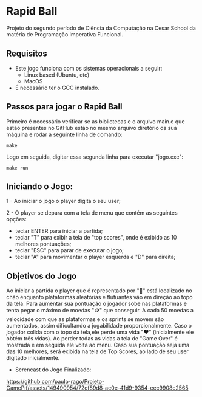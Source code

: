 # Rapid Ball
Projeto do segundo período de Ciência da Computação na Cesar School da matéria de Programação Imperativa Funcional.

## Requisitos
- Este jogo funciona com os sistemas operacionais a seguir:
   - Linux based (Ubuntu, etc)
   - MacOS
- É necessário ter o GCC instalado.

## Passos para jogar o Rapid Ball

Primeiro é necessário verificar se as bibliotecas e o arquivo main.c que estão presentes no GitHub estão no mesmo arquivo diretório da sua máquina e rodar a seguinte linha de comando:
```
make
```
Logo em seguida, digitar essa segunda linha para executar "jogo.exe":
```
make run
```
## Iniciando o Jogo:

1 - Ao iniciar o jogo o player digita o seu user;

2 - O player se depara com a tela de menu que contém as seguintes opções:
- teclar ENTER para iniciar a partida;
- teclar "T" para exibir a tela de "top scores", onde é exibido as 10 melhores pontuações;
- teclar "ESC" para parar de executar o jogo;
- teclar "A" para movimentar o player esquerda e "D" para direita;
  
## Objetivos do Jogo

Ao iniciar a partida o player que é representado por "🔴" está localizado no chão enquanto plataformas aleatórias e flutuantes vão em direção ao topo da tela. 
Para aumentar sua pontuação o jogador sobe nas plataformas e tenta pegar o máximo de moedas "🪙" que conseguir. A cada 50 moedas a velocidade com que as plataformas
e os sprints se movem são aumentados, assim dificultando a jogabilidade proporcionalmente. Caso o jogador colida com o topo da tela,ele perde uma vida "❤️" 
(inicialmente ele obtém três vidas). Ao perder todas as vidas a tela de "Game Over" é mostrada e em seguida ele volta ao menu. 
Caso sua pontuação seja uma das 10 melhores, será exibida na tela de Top Scores, ao lado de seu user digitado inicialmente.

- Screncast do Jogo Finalizado:

https://github.com/paulo-rago/Projeto-GamePif/assets/149490954/72cf89d8-ae0e-41d9-9354-eec9908c2565



